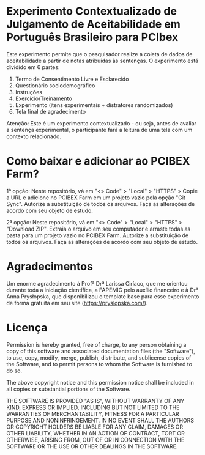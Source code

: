 # Experimento Contextualizado de Julgamento de Aceitabilidade em Português Brasileiro para PCIbex
Este experimento permite que o pesquisador realize a coleta de dados de aceitabilidade a partir de notas atribuídas às sentenças. O experimento está dividido em 6 partes:

1. Termo de Consentimento Livre e Esclarecido
2. Questionário sociodemográfico
3. Instruções
4. Exercício/Treinamento
5. Experimento (itens experimentais + distratores randomizados)
6. Tela final de agradecimento

Atenção: Este é um experimento contextualizado - ou seja, antes de avaliar a sentença experimental, o participante fará a leitura de uma tela com um contexto relacionado.

# Como baixar e adicionar ao PCIBEX Farm?

1ª opção: Neste repositório, vá em "<> Code" > "Local" > "HTTPS" > Copie a URL e adicione no PCIBEX Farm em um projeto vazio pela opção "Git Sync". Autorize a substituição de todos os arquivos. Faça as alterações de acordo com seu objeto de estudo.

2ª opção: Neste repositório, vá em "<> Code" > "Local" > "HTTPS" > "Download ZIP". Extraia o arquivo em seu computador e arraste todas as pasta para um projeto vazio no PCIBEX Farm. Autorize a substituição de todos os arquivos. Faça as alterações de acordo com seu objeto de estudo.

# Agradecimentos

Um enorme agradecimento à Profª Drª Larissa Ciríaco, que me orientou durante toda a iniciação científica, a FAPEMIG pelo auxílio financeiro e à Drª Anna Prysłopska, que disponibilizou o template base para esse experimento de forma gratuita em seu site (https://pryslopska.com/).

# Licença

Permission is hereby granted, free of charge, to any person obtaining a copy of this software and associated documentation files (the "Software"), to use, copy, modify, merge, publish, distribute, and sublicense copies of the Software, and to permit persons to whom the Software is furnished to do so.

The above copyright notice and this permission notice shall be included in all copies or substantial portions of the Software.

THE SOFTWARE IS PROVIDED "AS IS", WITHOUT WARRANTY OF ANY KIND, EXPRESS OR IMPLIED, INCLUDING BUT NOT LIMITED TO THE WARRANTIES OF MERCHANTABILITY, FITNESS FOR A PARTICULAR PURPOSE AND NONINFRINGEMENT. IN NO EVENT SHALL THE AUTHORS OR COPYRIGHT HOLDERS BE LIABLE FOR ANY CLAIM, DAMAGES OR OTHER LIABILITY, WHETHER IN AN ACTION OF CONTRACT, TORT OR OTHERWISE, ARISING FROM, OUT OF OR IN CONNECTION WITH THE SOFTWARE OR THE USE OR OTHER DEALINGS IN THE SOFTWARE.

